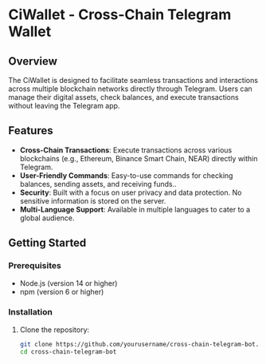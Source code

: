 # CiWallet - Cross-Chain Telegram Wallet

## Overview

The CiWallet is designed to facilitate seamless transactions and interactions across multiple blockchain networks directly through Telegram. Users can manage their digital assets, check balances, and execute transactions without leaving the Telegram app.

## Features

- **Cross-Chain Transactions**: Execute transactions across various blockchains (e.g., Ethereum, Binance Smart Chain, NEAR) directly within Telegram.
- **User-Friendly Commands**: Easy-to-use commands for checking balances, sending assets, and receiving funds..
- **Security**: Built with a focus on user privacy and data protection. No sensitive information is stored on the server.
- **Multi-Language Support**: Available in multiple languages to cater to a global audience.

## Getting Started

### Prerequisites

- Node.js (version 14 or higher)
- npm (version 6 or higher)

### Installation

1. Clone the repository:

   ```bash
   git clone https://github.com/yourusername/cross-chain-telegram-bot.git
   cd cross-chain-telegram-bot
